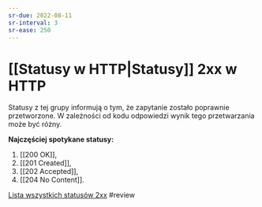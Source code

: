 ```yaml
---
sr-due: 2022-08-11
sr-interval: 3
sr-ease: 250
---
```


# [[Statusy w HTTP|Statusy]] 2xx w HTTP
Statusy z tej grupy informują o tym, że zapytanie zostało poprawnie przetworzone. W zależności od kodu odpowiedzi wynik tego przetwarzania może być różny.

**Najczęściej spotykane statusy:**
1. [[200 OK]],
2. [[201 Created]],
3. [[202 Accepted]],
4. [[204 No Content]].

[Lista wszystkich statusów 2xx](https://en.wikipedia.org/wiki/List_of_HTTP_status_codes#:~:text=message.%5B7%5D-,2xx%20success,-This%20class%20of) #review